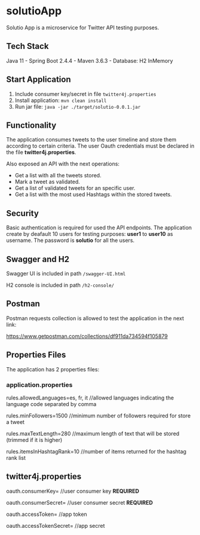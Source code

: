 # solutioApp
Solutio App is a microservice for Twitter API testing purposes. 

## Tech Stack
Java 11 - Spring Boot 2.4.4 - Maven 3.6.3 - Database: H2 InMemory

## Start Application
1. Include consumer key/secret in file ```twitter4j.properties```
2. Install application: ```mvn clean install```
3. Run jar file: ```java -jar ./target/solutio-0.0.1.jar```

## Functionality
The application consumes tweets to the user timeline and store them according to certain criteria.
The user Oauth credentials must be declared in the file **twitter4j.properties**.

Also exposed an API with the next operations:
* Get a list with all the tweets stored.
* Mark a tweet as validated.
* Get a list of validated tweets for an specific user.
* Get a list with the most used Hashtags within the stored tweets.

## Security
Basic authentication is required for used the API endpoints.
The application create by deafault 10 users for testing purposes: **user1** to **user10** as username.
The password is **solutio** for all the users.

## Swagger and H2
Swagger UI is included in path ```/swagger-UI.html```

H2 console is included in path ```/h2-console/```

## Postman
Postman requests collection is allowed to test the application in the next link:

https://www.getpostman.com/collections/df911da734594f105879

## Properties Files
The application has 2 properties files:
### application.properties
rules.allowedLanguages=es, fr, it //allowed languages indicating the language code separated by comma

rules.minFollowers=1500 //minimum number of followers required for store a tweet

rules.maxTextLength=280 //maximum length of text that will be stored (trimmed if it is higher)

rules.itemsInHashtagRank=10 //number of items returned for the hashtag rank list
## twitter4j.properties
oauth.consumerKey= //user consumer key **REQUIRED**

oauth.consumerSecret= //user consumer secret **REQUIRED**

oauth.accessToken= //app token 

oauth.accessTokenSecret= //app secret
